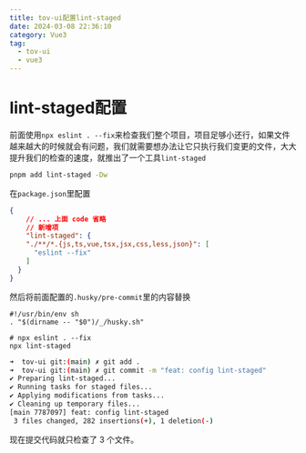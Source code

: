 ```yaml
---
title: tov-ui配置lint-staged
date: 2024-03-08 22:36:10
category: Vue3
tag:
  - tov-ui
  - vue3
---
```


# lint-staged配置

前面使用`npx eslint . --fix`来检查我们整个项目，项目足够小还行，如果文件越来越大的时候就会有问题，我们就需要想办法让它只执行我们变更的文件，大大提升我们的检查的速度，就推出了一个工具`lint-staged`

```bash
pnpm add lint-staged -Dw
```

在`package.json`里配置

```json
{
    // ... 上面 code 省略
    // 新增项
    "lint-staged": {
    "./**/*.{js,ts,vue,tsx,jsx,css,less,json}": [
      "eslint --fix"
    ]
  }
}
```

然后将前面配置的`.husky/pre-commit`里的内容替换

```text
#!/usr/bin/env sh
. "$(dirname -- "$0")/_/husky.sh"

# npx eslint . --fix
npx lint-staged
```

```bash
➜  tov-ui git:(main) ✗ git add .
➜  tov-ui git:(main) ✗ git commit -m "feat: config lint-staged"
✔ Preparing lint-staged...
✔ Running tasks for staged files...
✔ Applying modifications from tasks...
✔ Cleaning up temporary files...
[main 7787097] feat: config lint-staged
 3 files changed, 282 insertions(+), 1 deletion(-)
```

现在提交代码就只检查了 3 个文件。

